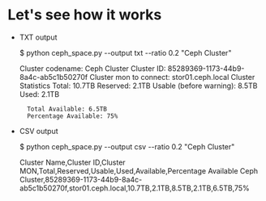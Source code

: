 Let's see how it works
=======

* TXT output


	$ python ceph_space.py --output txt --ratio 0.2 "Ceph Cluster"
	
	Cluster codename: Ceph Cluster
	Cluster ID: 85289369-1173-44b9-8a4c-ab5c1b50270f
	Cluster mon to connect: stor01.ceph.local
	Cluster Statistics
		Total: 10.7TB
		Reserved: 2.1TB
		Usable (before warning): 8.5TB
		Used: 2.1TB

	
		Total Available: 6.5TB
		Percentage Available: 75%


* CSV output

	$ python ceph_space.py --output csv --ratio 0.2 "Ceph Cluster"
	
	Cluster Name,Cluster ID,Cluster MON,Total,Reserved,Usable,Used,Available,Percentage Available
	Ceph Cluster,85289369-1173-44b9-8a4c-ab5c1b50270f,stor01.ceph.local,10.7TB,2.1TB,8.5TB,2.1TB,6.5TB,75%
